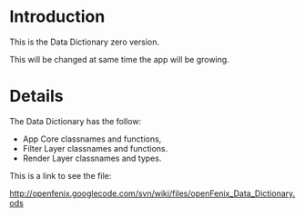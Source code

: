 # Introduction #

This is the Data Dictionary zero version.

This will be changed at same time the app will be growing.


# Details #

The Data Dictionary has the follow:
  * App Core classnames and functions,
  * Filter Layer classnames and functions.
  * Render Layer classnames and types.

This is a link to see the file:

http://openfenix.googlecode.com/svn/wiki/files/openFenix_Data_Dictionary.ods